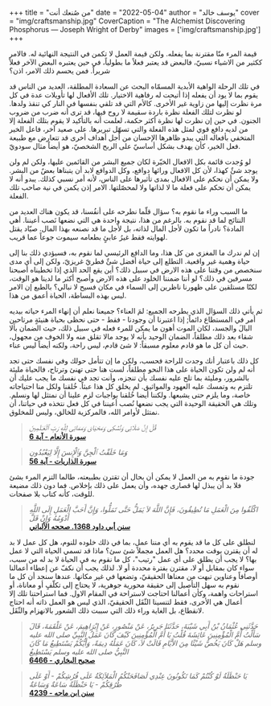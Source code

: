 +++
title = "من صُنعك أنت"
date = "2022-05-04"
author = "يوسف خالد"
cover = "img/craftsmanship.jpg"
CoverCaption = "The Alchemist Discovering Phosphorus — Joseph Wright of Derby"
images = ['img/craftsmanship.jpg']
+++

قيمة المرء منّا مقترنة بما يفعله. ولكن قيمة العمل لا تكمن في النتيجة النهائية له. فالامر ككثير من الاشياء 
نسبيّ، فالبعض قد يعتبر فعلاً ما بطولياً، في حين يعتبره البعض الآخر فعلاً شريراً. فمن يحسم ذلك الامر، اذن؟


في تلك الرحلة الواهية اﻷبدية المسمّاه البحث عن السعادة المطلقة، العديد من الناس قد يقوم بما لا يود أن يفعله إذا أتيحت له رفاهية الاختيار. تلك الأفعال لها تأويلات عدة في كل مرة نظرت إليها من زاوية غير الأخرى. كاﻷم التي قد تلقي بنفسها في النار كي تنقذ ولدها. لو نظرت لتلك الفعلة نظرة باردة سقيمة لا روح فيها، قد ترى أنه ضرب من ضروب الجنون. في حين إن نظرت لها نظرة أكثر حكمة، لعلمت أنه بالتأكيد لا يقوم بتلك الفعلة إلا من لديه دافع قوي لمثل هذه الفعلة والتي تسهّل تبريرها. على صعيد آخر، فاعل الخير المتخفي بأفعاله التي يبدو ظاهرها الإحسان من أجل أهداف أخرى قد تتعارض مع طبيعة فعل الخير، كأن يهدف بشكل أساسيّ على الربح الشخصيّ، هو أيضاً مثال سودويّ.     

لو وُجدت قائمة بكل الافعال الخيّرة لكان جميع البشر من القائمين عليها، ولكن لم ولن يوجد شئٌ كهذا، لأن كل الافعال ورائها دوافع، وكل الدوافع لابد أن يتبناها بعضٌ من البشر. 
ولا يمكن أن نحكم على الافعال بمدى تأثيرها على الناس، لأنه أمر نسبي كذلك. يبدو أنه لا يمكن أن تحكم على فعلة ما لا لذاتها ولا لمحصّلتها. الامر إذن يكمن في نية صاحب تلك الفعلة.  

ما السبب وراء ما نقوم به؟ سؤال قلّما نطرحه على أنفُسنا، قد يكون هناك العديد من النتائج لما قد نقوم به. بالرغم من هذا، نتيجة واحدة هي التي نضعها نَصب أعيننا.
أهي المادة؟ نادراً ما تكون لأجل المال لذاته، بل لأجل ما قد نصنعه بهذا المال. صيّاد يقتل لهوايته فقط غيرُ عابئٍ بطعامه سيموت جوعاً عما قريب. 

إن لم ندرك ما المغزى من كل هذا، وما الدافع الرئيسي لما نقوم به، فسيؤدي ذلك بنا إلى حياة وهمية غير واقعية. التطلع إلى حياة أفضل شئٌ فطريّ غريزيّ، ولكن إلى أي مدى سنخصص من وقتنا على هذه الارض في سبيل ذلك؟ أين يقع الحد الذي إذا تخطيناه أصبحنا مسرفين في ذلك؟ لو أننا ضمننا الخلود على هذه الارض وأصبح أكثر ما لدينا هو الوقت، لكنّا مستلقين على ظهورنا ناظرين إلى السماء في مكان فسيح لا نبالي؟ بالطبع إن الامر ليس بهذه البساطة، الحياة أعمق من هذا.

ثم يأتي ذلك السؤال الذي يطرحه الجميع: لمَ العناء؟ جميعنا نعلم أن إنهاء المرء حياته بيديه أمر في المستطاع دائماً; إذا اعتبرنا أن وجودنا - فقط - حتى نحظى بحياة هنيئةٍ مرتاحين البالَ والجسد، لكان الموت أهون ما يمكن للمرء فعله في سبيل ذلك، حيث الضمان بألا شقاء بعد ذلك مطلقاً، الضمان الوحيد بأنه لا يوجد مالا تقلق منه ولا الخوف من مجهول، حيث أن كل ما هو قادم معلوم مسبقاً: لا شئ قادم، ليس راحة، ولكنه أيضاً ليس عناء.     

كل ذلك باعتبار أنك وجدت للراحة فحسب، ولكن ما إن تتأمل حولك وفي نفسك حتى تجد أنه لم ولن تكون الحياة على هذا النحو مطلقاً، لست هنا حتى تهنئ وترتاح، فالحياة مليئة بالشرور، ومليئة بما تلح عليه نفسك بأن تنجزه، وأنت تجد في نفسك ما يجب عليك أن تلتزم به وتمسك عليه العهود والمواثيق. لم يخلق كل هذا عبثاً. خُلقنا ولكل منا احتياجاته خاصة، وما يلزم حتى يشبعها. ولكننا أيضا خُلقنا بواجبات لزم علينا أن نمتثل لها ونسلم. وتلك هي الحقيقة الوحيدة التي يجب نضعها نُصب أعيننا في كل فعل نتخذه في حياتنا، أن نمتثل لأوامر الله، فالمركزية للخالق، وليس للمخلوق.

>_قُلْ إِنَّ صَلَاتِى وَنُسُكِى وَمَحْيَاىَ وَمَمَاتِى لِلَّهِ رَبِّ ٱلْعَـٰلَمِينَ_\
>__[سورة اﻷنعام - آية 6](https://quran.com/6?startingVerse=6)__

>_وَمَا خَلَقْتُ ٱلْجِنَّ وَٱلْإِنسَ إِلَّا لِيَعْبُدُونِ_\
>__[سورة الذاريات - آية 56](https://quran.com/6?startingVerse=6)__

جودة ما نقوم به من العمل لا يمكن أن بحال أن تقترن بطبيعته، طالما التزم المرء بشئ فلا بد أن يبذل لها قصارى جهده، وأن يعمل على ذلك بإخلاص. فما دون ذلك مضيعة للوقت، كأنه كتاب بلا صفحات.    


>_اكْلَفُوا مِنَ الْعَمَلِ مَا تُطِيقُونَ، فَإِنَّ اللَّهَ لاَ يَمَلُّ حَتَّى تَمَلُّوا، وَإِنَّ أَحَبَّ الْعَمَلِ إِلَى اللَّهِ أَدْوَمُهُ وَإِنْ قَلَّ_\
>__[سنن أبي داود 1368. صححه اﻷلباني ](https://sunnah.com/abudawud:1368)__

لنطلق على كل ما قد يقوم به أي مننا عمل، بما في ذلك خلوده للنوم، هل كل عمل لا بد له أن يقترن بوقت محدد؟ هل العمل مجملاً شئ سئ؟ ماذا قد تسمي الحياة التي لا عمل بها؟ لا يجب أن يطلق على أي عمل "رتيب"، كل ما نقوم به في الحياة لا بد له من سبب، سواء كان بمقابل أو لا، مقترن بفترة محددة أو لا. لذلك يجب أن نكفّ عن إعطاء أعمالنا أوصافاً وعناوين تبهت من معناها الحقيقيّ، وتضعها في غير مكانها. عندها سنجد أن كل ما نقوم به سهل التأصيل إلى حقيقة محورية جوهرية، لا يحتاج إلى تكلّفٍ أو معاناة، أو استراحات واهمة، وكأن أعمالنا احتاجت لاستراحة في المقام الاول. فما استراحتنا تلك إلا أعمال هي الأخرى، فقط لتنسينا الثّقَل الحقيقيّ، الذي ليس هو العمل ذاته أنه احتاج لانقطاع، بل الغاية وراء ذلك التي سببت ذلك الشعور بالانهزام والثّقَل.     


>_حَدَّثَنِي عُثْمَانُ بْنُ أَبِي شَيْبَةَ، حَدَّثَنَا جَرِيرٌ، عَنْ مَنْصُورٍ، عَنْ إِبْرَاهِيمَ، عَنْ عَلْقَمَةَ، قَالَ سَأَلْتُ أُمَّ الْمُؤْمِنِينَ عَائِشَةَ قُلْتُ يَا أُمَّ الْمُؤْمِنِينَ كَيْفَ كَانَ عَمَلُ النَّبِيِّ صلى الله عليه وسلم هَلْ كَانَ يَخُصُّ شَيْئًا مِنَ الأَيَّامِ قَالَتْ لاَ، كَانَ عَمَلُهُ دِيمَةً، وَأَيُّكُمْ يَسْتَطِيعُ مَا كَانَ النَّبِيُّ صلى الله عليه وسلم يَسْتَطِيعُ_\
>__[صحيح البخاري - 6466](https://sunnah.com/bukhari:6466)__


>_يَا حَنْظَلَةُ لَوْ كُنْتُمْ كَمَا تَكُونُونَ عِنْدِي لَصَافَحَتْكُمُ الْمَلاَئِكَةُ عَلَى فُرُشِكُمْ - أَوْ عَلَى طُرُقِكُمْ - يَا حَنْظَلَةُ سَاعَةٌ وَسَاعَةٌ_\
>__[سنن ابن ماجه - 4239](https://sunnah.com/ibnmajah:4239)__
